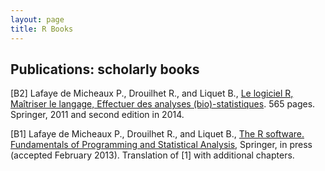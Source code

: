 ```yaml
---
layout: page
title: R Books
---
```


## Publications: scholarly books

[B2] Lafaye de Micheaux P., Drouilhet R., and Liquet B., [Le logiciel R, Maîtriser le langage, Effectuer des analyses (bio)-statistiques](http://biostatisticien.eu/springeR/index.html "Title"). 565 pages. Springer, 2011 and second edition in 2014.

[B1] Lafaye de Micheaux P., Drouilhet R., and Liquet B., [The R software. Fundamentals of Programming and Statistical Analysis](http://biostatisticien.eu/springeR/index-en.html "Title"), Springer, in press (accepted February 2013). Translation of [1] with additional chapters.
